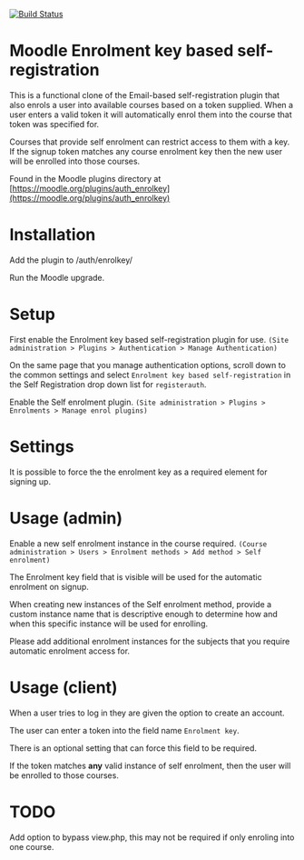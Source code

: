 [![Build Status](https://travis-ci.org/nhoobin/moodle-auth_enrolkey.svg?branch=master)](https://travis-ci.org/nhoobin/moodle-auth_enrolkey)

Moodle Enrolment key based self-registration
========================

This is a functional clone of the Email-based self-registration plugin that also enrols a user into available courses based on a token supplied. When a user enters a valid token it will automatically enrol them into the course that token was specified for.

Courses that provide self enrolment can restrict access to them with a key. If the signup token matches any course enrolment key then the new user will be enrolled into those courses. 

Found in the Moodle plugins directory at [https://moodle.org/plugins/auth_enrolkey](https://moodle.org/plugins/auth_enrolkey)

# Installation

Add the plugin to /auth/enrolkey/

Run the Moodle upgrade.

# Setup
First enable the Enrolment key based self-registration plugin for use.
    `(Site administration > Plugins > Authentication > Manage Authentication)`

On the same page that you manage authentication options, scroll down to the common settings and select `Enrolment key based self-registration` in the Self Registration drop down list for `registerauth`.
    
Enable the Self enrolment plugin. 
    `(Site administration > Plugins > Enrolments > Manage enrol plugins)`
    
# Settings

It is possible to force the the enrolment key as a required element for signing up.

# Usage (admin)

Enable a new self enrolment instance in the course required. 
    `(Course administration > Users > Enrolment methods > Add method > Self enrolment)`

The Enrolment key field that is visible will be used for the automatic enrolment on signup.

When creating new instances of the Self enrolment method, provide a custom instance name that is descriptive enough to determine how and when this specific instance will be used for enrolling.

Please add additional enrolment instances for the subjects that you require automatic enrolment access for.

# Usage (client)

When a user tries to log in they are given the option to create an account.

The user can enter a token into the field name `Enrolment key`. 

There is an optional setting that can force this field to be required.

If the token matches **any** valid instance of self enrolment, then the user will be enrolled to those courses.  

# TODO

Add option to bypass view.php, this may not be required if only enroling into one course.

